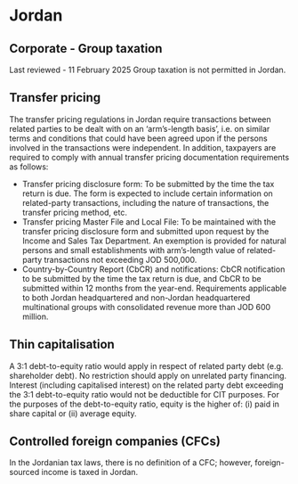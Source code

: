 # Jordan
## Corporate - Group taxation
Last reviewed - 11 February 2025
Group taxation is not permitted in Jordan.
## Transfer pricing
The transfer pricing regulations in Jordan require transactions between related parties to be dealt with on an ‘arm’s-length basis’, i.e. on similar terms and conditions that could have been agreed upon if the persons involved in the transactions were independent. In addition, taxpayers are required to comply with annual transfer pricing documentation requirements as follows:
  * Transfer pricing disclosure form: To be submitted by the time the tax return is due. The form is expected to include certain information on related-party transactions, including the nature of transactions, the transfer pricing method, etc.
  * Transfer pricing Master File and Local File: To be maintained with the transfer pricing disclosure form and submitted upon request by the Income and Sales Tax Department. An exemption is provided for natural persons and small establishments with arm’s-length value of related-party transactions not exceeding JOD 500,000.
  * Country-by-Country Report (CbCR) and notifications: CbCR notification to be submitted by the time the tax return is due, and CbCR to be submitted within 12 months from the year-end. Requirements applicable to both Jordan headquartered and non-Jordan headquartered multinational groups with consolidated revenue more than JOD 600 million.


## Thin capitalisation
A 3:1 debt-to-equity ratio would apply in respect of related party debt (e.g. shareholder debt). No restriction should apply on unrelated party financing.
Interest (including capitalised interest) on the related party debt exceeding the 3:1 debt-to-equity ratio would not be deductible for CIT purposes.
For the purposes of the debt-to-equity ratio, equity is the higher of: (i) paid in share capital or (ii) average equity.
## Controlled foreign companies (CFCs)
In the Jordanian tax laws, there is no definition of a CFC; however, foreign-sourced income is taxed in Jordan.
